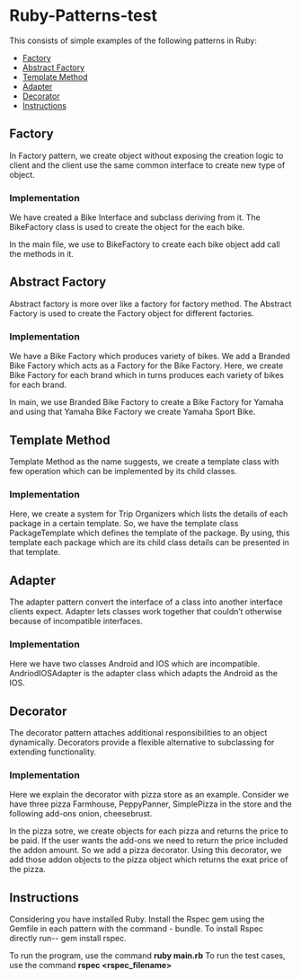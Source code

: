 # Ruby-Patterns-test

This consists of simple examples of the following patterns in Ruby:

* [Factory](#factory)
* [Abstract Factory](#abstract-factory)
* [Template Method](#template-method)
* [Adapter](#adapter)
* [Decorator](#decorator)
* [Instructions](#instructions)

## Factory

In Factory pattern, we create object without exposing the creation logic to client and the client use the same common interface to create new type of object.

### Implementation

We have created a Bike Interface and subclass deriving from it. The BikeFactory class is used to create the object for the each bike.

In the main file, we use to BikeFactory to create each bike object add call the methods in it.

## Abstract Factory

Abstract factory is more over like a factory for factory method. The Abstract Factory is used to create the Factory object for different factories.

### Implementation
We have a Bike Factory which produces variety of bikes. We add a Branded Bike Factory which acts as a Factory for the Bike Factory. Here, we create Bike Factory for each brand which in turns produces each variety of bikes for each brand.

In main, we use Branded Bike Factory to create a Bike Factory for Yamaha and using that Yamaha Bike Factory we create Yamaha Sport Bike.

## Template Method

Template Method as the name suggests, we create a template class with few operation which can be implemented by its child classes.

### Implementation

Here, we create a system for Trip Organizers which lists the details of each package in a certain template. So, we have the template class PackageTemplate which defines the template of the package. By using, this template each package which are its child class details can be presented in that template. 

## Adapter

The adapter pattern convert the interface of a class into another interface clients expect. Adapter lets classes work together that couldn’t otherwise because of incompatible interfaces.

### Implementation

Here we have two classes Android and IOS which are incompatible. AndriodIOSAdapter is the adapter class which adapts the Android as the IOS. 

## Decorator

The decorator pattern attaches additional responsibilities to an object dynamically. Decorators provide a flexible alternative to subclassing for extending functionality.

### Implementation

Here we explain the decorator with pizza store as an example. Consider we have three pizza Farmhouse, PeppyPanner, SimplePizza in the store and the following add-ons onion, cheesebrust. 

In the pizza sotre, we create objects for each pizza and returns the price to be paid. If the user wants the add-ons we need to return the price included the addon amount. So we add a pizza decorator. Using this decorator, we add those addon objects to the pizza object which returns the exat price of the pizza.

## Instructions

Considering you have installed Ruby. Install the Rspec gem using the Gemfile in each pattern with the command - bundle. To install Rspec directly run-- gem install rspec.

To run the program, use the command **ruby main.rb**
To run the test cases, use the command **rspec <rspec_filename>**
